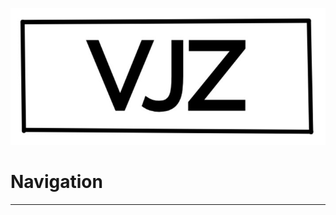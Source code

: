 ![](/assets/images/VJZlogo_official.png)

# Navigation

___

<style type="text/css" rel="stylesheet>
.button-84 {
  align-items: center;
  background-color: initial;
  background-image: linear-gradient(#464d55, #25292e);
  border-radius: 8px;
  border-width: 0;
  box-shadow: 0 10px 20px rgba(0, 0, 0, .1),0 3px 6px rgba(0, 0, 0, .05);
  box-sizing: border-box;
  color: #fff;
  cursor: pointer;
  display: inline-flex;
  flex-direction: column;
  font-family: expo-brand-demi,system-ui,-apple-system,BlinkMacSystemFont,"Segoe UI",Roboto,"Helvetica Neue",Arial,"Noto Sans",sans-serif,"Apple Color Emoji","Segoe UI Emoji","Segoe UI Symbol","Noto Color Emoji";
  font-size: 18px;
  height: 52px;
  justify-content: center;
  line-height: 1;
  margin: 0;
  outline: none;
  overflow: hidden;
  padding: 0 32px;
  text-align: center;
  text-decoration: none;
  transform: translate3d(0, 0, 0);
  transition: all 150ms;
  vertical-align: baseline;
  white-space: nowrap;
  user-select: none;
  -webkit-user-select: none;
  touch-action: manipulation;
}

.button-84:hover {
  box-shadow: rgba(0, 1, 0, .2) 0 2px 8px;
  opacity: .85;
}

.button-84:active {
  outline: 0;
}

.button-84:focus {
  box-shadow: rgba(0, 0, 0, .5) 0 0 0 3px;
}

@media (max-width: 420px) {
  .button-84 {
    height: 48px;
  }
}
</style>
<button class="button-84" role="button">Button 84</button>

- ## [About](/about.md)
- ## [Apply](/apply.md)
- ## [Login](https://gooogle.com)
